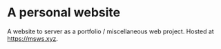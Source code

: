 # A personal website

A website to server as a portfolio / miscellaneous web project. Hosted at https://msws.xyz.